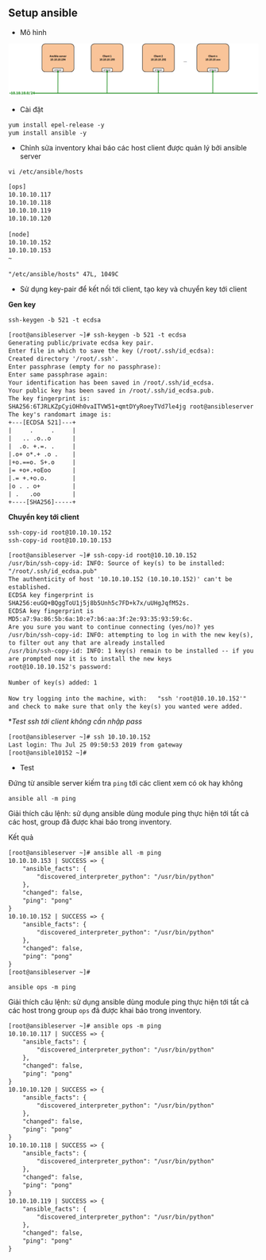 ## Setup ansible

- Mô hình

![](../images/img-setup-ansible/setup-ansible.png)

- Cài đặt

```
yum install epel-release -y
yum install ansible -y
```

- Chỉnh sửa inventory khai báo các host client được quản lý bởi ansible server

```
vi /etc/ansible/hosts
```

```
[ops]
10.10.10.117
10.10.10.118
10.10.10.119
10.10.10.120

[node]
10.10.10.152
10.10.10.153
~

"/etc/ansible/hosts" 47L, 1049C
```

- Sử dụng key-pair để kết nối tới client, tạo key và chuyển key tới client

**Gen key**

```
ssh-keygen -b 521 -t ecdsa
```

```
[root@ansibleserver ~]# ssh-keygen -b 521 -t ecdsa
Generating public/private ecdsa key pair.
Enter file in which to save the key (/root/.ssh/id_ecdsa):
Created directory '/root/.ssh'.
Enter passphrase (empty for no passphrase):
Enter same passphrase again:
Your identification has been saved in /root/.ssh/id_ecdsa.
Your public key has been saved in /root/.ssh/id_ecdsa.pub.
The key fingerprint is:
SHA256:6TJRLKZpCyiOHh0vaITVW51+qmtDYyRoeyTVd7le4jg root@ansibleserver
The key's randomart image is:
+---[ECDSA 521]---+
|     .     .     |
|   .. .o..o      |
|  .o. +.=. .     |
|.o+ o*.+ .o .    |
|+o.==o. S+.o     |
|= +o+.+oEoo      |
|.= +.+o.o.       |
|o . . o+         |
| .   .oo         |
+----[SHA256]-----+
```

**Chuyển key tới client**

```
ssh-copy-id root@10.10.10.152
ssh-copy-id root@10.10.10.153
```

```
[root@ansibleserver ~]# ssh-copy-id root@10.10.10.152
/usr/bin/ssh-copy-id: INFO: Source of key(s) to be installed: "/root/.ssh/id_ecdsa.pub"
The authenticity of host '10.10.10.152 (10.10.10.152)' can't be established.
ECDSA key fingerprint is SHA256:euGQ+BQggToU1j5j8b5Unh5c7FD+k7x/uUHgJqfM52s.
ECDSA key fingerprint is MD5:a7:9a:86:5b:6a:10:e7:b6:aa:3f:2e:93:35:93:59:6c.
Are you sure you want to continue connecting (yes/no)? yes
/usr/bin/ssh-copy-id: INFO: attempting to log in with the new key(s), to filter out any that are already installed
/usr/bin/ssh-copy-id: INFO: 1 key(s) remain to be installed -- if you are prompted now it is to install the new keys
root@10.10.10.152's password:

Number of key(s) added: 1

Now try logging into the machine, with:   "ssh 'root@10.10.10.152'"
and check to make sure that only the key(s) you wanted were added.
```

**Test ssh tới client không cần nhập pass*

```
[root@ansibleserver ~]# ssh 10.10.10.152
Last login: Thu Jul 25 09:50:53 2019 from gateway
[root@ansible10152 ~]#
```

- Test

Đứng từ ansible server kiếm tra `ping` tới các client xem có ok hay không

```
ansible all -m ping
```
Giải thích câu lệnh: sử dụng ansible dùng module ping thực hiện tới tất cả các host, group đã được khai báo trong inventory.

Kết quả

```
[root@ansibleserver ~]# ansible all -m ping
10.10.10.153 | SUCCESS => {
    "ansible_facts": {
        "discovered_interpreter_python": "/usr/bin/python"
    },
    "changed": false,
    "ping": "pong"
}
10.10.10.152 | SUCCESS => {
    "ansible_facts": {
        "discovered_interpreter_python": "/usr/bin/python"
    },
    "changed": false,
    "ping": "pong"
}
[root@ansibleserver ~]#
```

```
ansible ops -m ping
```
Giải thích câu lệnh: sử dụng ansible dùng module ping thực hiện tới tất cả các host trong group `ops` đã được khai báo trong inventory.

```
[root@ansibleserver ~]# ansible ops -m ping
10.10.10.117 | SUCCESS => {
    "ansible_facts": {
        "discovered_interpreter_python": "/usr/bin/python"
    },
    "changed": false,
    "ping": "pong"
}
10.10.10.120 | SUCCESS => {
    "ansible_facts": {
        "discovered_interpreter_python": "/usr/bin/python"
    },
    "changed": false,
    "ping": "pong"
}
10.10.10.118 | SUCCESS => {
    "ansible_facts": {
        "discovered_interpreter_python": "/usr/bin/python"
    },
    "changed": false,
    "ping": "pong"
}
10.10.10.119 | SUCCESS => {
    "ansible_facts": {
        "discovered_interpreter_python": "/usr/bin/python"
    },
    "changed": false,
    "ping": "pong"
}
```




